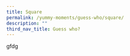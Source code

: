 ```yaml
---
title: Square
permalink: /yummy-moments/guess-who/square/
description: ""
third_nav_title: Guess who?
---
```

gfdg